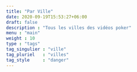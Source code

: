 ```yaml
---
title: "Par Ville"
date: 2020-09-19T15:53:27+06:00
draft: false
description : "Tous les villes des vidéos poker"
menu : "main"
weight : 10
type : "tags"
tag_singulier : "ville"
tag_pluriel   : "villes"
tag_style     : "danger"
---
```

